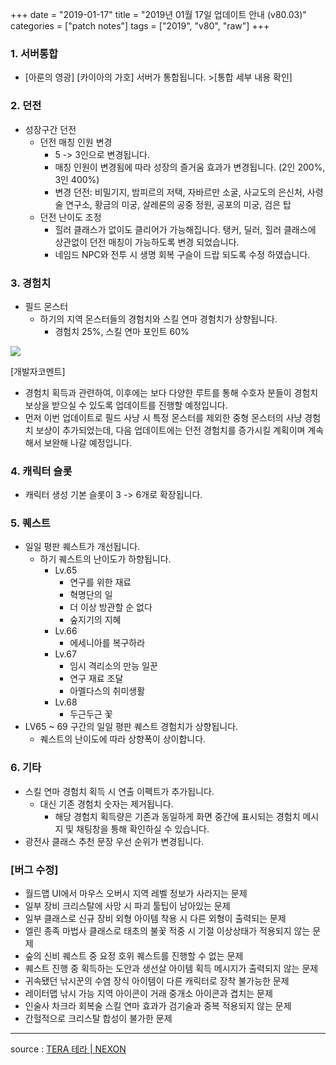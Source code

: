 +++
date = "2019-01-17"
title = "2019년 01월 17일 업데이트 안내 (v80.03)"
categories = ["patch notes"]
tags = ["2019", "v80", "raw"]
+++

### 1. 서버통합
- [아룬의 영광]  [카이아의 가호] 서버가 통합됩니다.  >[통합 세부 내용 확인]

### 2. 던전
- 성장구간 던전
  - 던전 매칭 인원 변경
    - 5 -> 3인으로 변경됩니다.
    - 매칭 인원이 변경됨에 따라 성장의 즐거움 효과가 변경됩니다. (2인 200%, 3인 400%)
    - 변경 던전: 비밀기지, 밤피르의 저택, 자바르만 소굴, 사교도의 은신처, 사령술 연구소, 황금의 미궁, 살레론의 공중 정원, 공포의 미궁, 검은 탑
  - 던전 난이도 조정
    - 힐러 클래스가 없이도 클리어가 가능해집니다. 탱커, 딜러, 힐러 클래스에 상관없이 던전 매칭이 가능하도록 변경 되었습니다.
    - 네임드 NPC와 전투 시 생명 회복 구슬이 드랍 되도록 수정 하였습니다.

### 3. 경험치
- 필드 몬스터
  - 하기의 지역 몬스터들의 경험치와 스킬 연마 경험치가 상향됩니다.
    - 경험치 25%, 스킬 연마 포인트 60%

![](/images/patch/v80-03_1.png)

[개발자코멘트]
- 경험치 획득과 관련하여, 이후에는 보다 다양한 루트를 통해 수호자 분들이 경험치 보상을 받으실 수 있도록 업데이트를 진행할 예정입니다.
- 먼저 이번 업데이트로 필드 사냥 시 특정 몬스터를 제외한 중형 몬스터의 사냥 경험치 보상이 추가되었는데, 다음 업데이트에는 던전 경험치를 증가시킬 계획이며 계속해서 보완해 나갈 예정입니다.

### 4. 캐릭터 슬롯
- 캐릭터 생성 기본 슬롯이 3 -> 6개로 확장됩니다.

### 5. 퀘스트
- 일일 평판 퀘스트가 개선됩니다.
  - 하기 퀘스트의 난이도가 하향됩니다.
    - Lv.65
      - 연구를 위한 재료
      - 혁명단의 일
      - 더 이상 방관할 순 없다
      - 숲지기의 지혜
    - Lv.66
      - 에세니아를 복구하라
    - Lv.67
      - 임시 격리소의 만능 일꾼
      - 연구 재료 조달
      - 아멜다스의 취미생활
    - Lv.68
      - 두근두근 꽃
- LV65 ~ 69 구간의 일일 평판 퀘스트 경험치가 상향됩니다.
  - 퀘스트의 난이도에 따라 상향폭이 상이합니다.

### 6. 기타
- 스킬 연마 경험치 획득 시 연출 이펙트가 추가됩니다.
  - 대신 기존 경험치 숫자는 제거됩니다.
    - 해당 경험치 획득량은 기존과 동일하게 화면 중간에 표시되는 경험치 메시지 및 채팅창을 통해 확인하실 수 있습니다.
- 광전사 클래스 추천 문장 우선 순위가 변경됩니다.

### [버그 수정]
- 월드맵 UI에서 마우스 오버시 지역 레벨 정보가 사라지는 문제
- 일부 장비 크리스탈에 사망 시 파괴 툴팁이 남아있는 문제
- 일부 클래스로 신규 장비 외형 아이템 착용 시 다른 외형이 출력되는 문제
- 엘린 종족 마법사 클래스로 태초의 불꽃 적중 시 기절 이상상태가 적용되지 않는 문제
- 숲의 신비 퀘스트 중 요정 호위 퀘스트를 진행할 수 없는 문제
- 퀘스트 진행 중 획득하는 도안과 생선살 아이템 획득 메시지가 출력되지 않는 문제
- 귀속됐던 낚시꾼의 수염 장식 아이템이 다른 캐릭터로 장착 불가능한 문제
- 레이터맵 낚시 가능 지역 아이콘이 거래 중개소 아이콘과 겹치는 문제
- 인술사 차크라 회복술 스킬 연마 효과가 검기술과 중복 적용되지 않는 문제
- 간헐적으로 크리스탈 합성이 불가한 문제

----

source : [TERA 테라 | NEXON](http://tera.nexon.com/news/update/view.aspx?n4articlesn=375)
